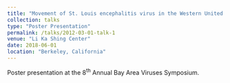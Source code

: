 ```yaml
---
title: "Movement of St. Louis encephalitis virus in the Western United States 2014-2018"
collection: talks
type: "Poster Presentation"
permalink: /talks/2012-03-01-talk-1
venue: "Li Ka Shing Center"
date: 2018-06-01
location: "Berkeley, California"
---
```


Poster presentation at the 8<sup>th</sup> Annual Bay Area Viruses Symposium.
